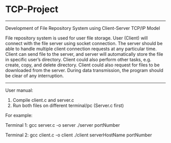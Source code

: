 # TCP-Project

************************************************************

Development of File Repository System using Client-Server TCP/IP Model

File repository system is used for user file storage. User (Client) will connect with the file server using socket connection. The server should be able to handle multiple client connection requests at any particular time. Client can send file to the server, and server will automatically store the file in specific user’s directory.  Client could also perform other tasks, e.g. create, copy, and delete directory. Client could also request for files to be downloaded from the server. During data transmission, the program should be clear of any interruption. 

************************************************************

User manual:

1. Compile client.c and server.c 
2. Run both files on different terminal/pc (Server.c first)


For example:

Terminal 1:
 gcc server.c -o server                         ./server portNumber


Terminal 2:
 gcc client.c -o client                         ./client serverHostName portNumber



